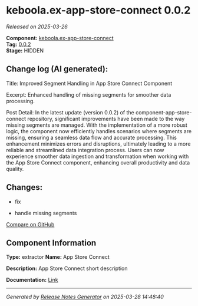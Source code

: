 #  keboola.ex-app-store-connect 0.0.2

_Released on 2025-03-26_

**Component:** [keboola.ex-app-store-connect](https://github.com/keboola/component-app-store-connect)  
**Tag:** [0.0.2](https://github.com/keboola/component-app-store-connect/releases/tag/0.0.2)  
**Stage:** HIDDEN


## Change log (AI generated):
Title:
Improved Segment Handling in App Store Connect Component

Excerpt:
Enhanced handling of missing segments for smoother data processing.

Post Detail:
In the latest update (version 0.0.2) of the component-app-store-connect repository, significant improvements have been made to the way missing segments are managed. With the implementation of a more robust logic, the component now efficiently handles scenarios where segments are missing, ensuring a seamless data flow and accurate processing. This enhancement minimizes errors and disruptions, ultimately leading to a more reliable and streamlined data integration process. Users can now experience smoother data ingestion and transformation when working with the App Store Connect component, enhancing overall productivity and data quality.



## Changes:



- fix 






- handle missing segments 



[Compare on GitHub](https://github.com/keboola/component-app-store-connect/compare/0.0.1...0.0.2)



## Component Information
**Type:** extractor
**Name:** App Store Connect

**Description:** App Store Connect short description


**Documentation:** [Link](https://github.com/keboola/component-app-store-connect/blob/master/README.md)



---
_Generated by [Release Notes Generator](https://github.com/keboola/release-notes-generator)
on 2025-03-28 14:48:40_